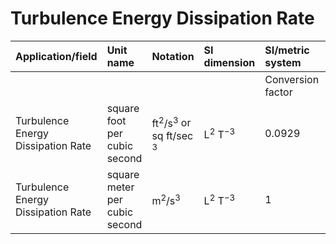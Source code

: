 # Turbulence Energy Dissipation Rate

| Application/field | Unit name | Notation | SI dimension | SI/metric system |  | English/US system |  |
| :--- | :--- | :--- | :--- | :--- | :--- | :--- | :--- |
|  |  |  |  | Conversion factor | Unit | Conversion factor | Unit |
| Turbulence Energy Dissipation Rate | square foot per cubic second | $\mathrm{ft}^{2} / \mathrm{s}^{3}$ or sq ft/sec ${ }^{3}$ | $\mathrm{L}^{2} \mathrm{~T}^{-3}$ | 0.0929 | $\mathrm{m}^{2} / \mathrm{s}^{3}$ | 1 | sq ft/sec ${ }^{3}$ |
| Turbulence Energy Dissipation Rate | square meter per cubic second | $\mathrm{m}^{2} / \mathrm{s}^{3}$ | $\mathrm{L}^{2} \mathrm{~T}^{-3}$ | 1 | $\mathrm{m}^{2} / \mathrm{s}^{3}$ | 10.764 | sq ft/sec ${ }^{3}$ |
